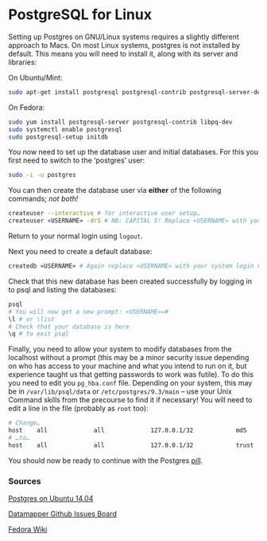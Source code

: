 # PostgreSQL for Linux

Setting up Postgres on GNU/Linux systems requires a slightly different approach to Macs. On most Linux systems, postgres is not installed by default. This means you will need to install it, along with its server and libraries:

On Ubuntu/Mint:

```bash
sudo apt-get install postgresql postgresql-contrib postgresql-server-dev-9.3 libpq-dev
```

On Fedora:

```bash
sudo yum install postgresql-server postgresql-contrib libpq-dev
sudo systemctl enable postgresql
sudo postgresql-setup initdb
```

You now need to set up the database user and initial databases. For this you first need to switch to the ‘postgres’ user:

```bash
sudo -i -u postgres
```

You can then create the database user via **either** of the following commands; _not both!_

```bash
createuser --interactive # for interactive user setup…
createuser «USERNAME» -drS # NB: CAPITAL S! Replace «USERNAME» with your system login name.
```

Return to your normal login using `logout`.

Next you need to create a default database:

```bash
createdb «USERNAME» # Again replace «USERNAME» with your system login name.
```

Check that this new database has been created successfully by logging in to psql and listing the databases:

```bash
psql
# You will now get a new prompt: «USERNAME»=#
\l # or \list
# Check that your database is here
\q # to exit psql
```

Finally, you need to allow your system to modify databases from the localhost without a prompt (this may be a minor security issue depending on who has access to your machine and what you intend to run on it, but experience taught us that getting passwords to work was futile). To do this you need to edit you `pg_hba.conf` file. Depending on your system, this may be in `/var/lib/psql/data` or `/etc/postgres/9.3/main` – use your Unix Command skills from the precourse to find it if necessary! You will need to edit a line in the file (probably as `root` too):

```bash
# Change…
host    all             all             127.0.0.1/32            md5
# …to…
host    all             all             127.0.0.1/32            trust
```

You should now be ready to continue with the Postgres [pill](postgres.md#more-fun-commands).

### Sources

[Postgres on Ubuntu 14.04](https://www.digitalocean.com/community/tutorials/how-to-install-and-use-postgresql-on-ubuntu-14-04)

[Datamapper Github Issues Board](https://github.com/datamapper/do/issues/66)

[Fedora Wiki](https://fedoraproject.org/wiki/PostgreSQL)
